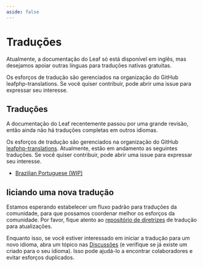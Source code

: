 ```yaml
---
aside: false
---
```


# Traduções <sup class="vt-badge wip" />

Atualmente, a documentação do Leaf só está disponível em inglês, mas desejamos apoiar outras línguas para traduções nativas gratuitas.

Os esforços de tradução são gerenciados na organização do GitHub leafphp-translations. Se você quiser contribuir, pode abrir uma issue para expressar seu interesse.

<!-- - [Simplified Chinese](https://github.com/leafphp-translations/docs-zh-cn)
- [Japanese](https://github.com/leafphp-translations/docs-ja) -->

## Traduções

A documentação do Leaf recentemente passou por uma grande revisão, então ainda não há traduções completas em outros idiomas.

Os esforços de tradução são gerenciados na organização do GitHub [leafphp-translations](https://github.com/leafphp-translations/). Atualmente, estão em andamento as seguintes traduções. Se você quiser contribuir, pode abrir uma issue para expressar seu interesse.

- [Brazilian Portuguese (WIP)](https://pt-br.leafphp.dev)

## Iiciando uma nova tradução

Estamos esperando estabelecer um fluxo padrão para traduções da comunidade, para que possamos coordenar melhor os esforços da comunidade. Por favor, fique atento ao [repositório de diretrizes](https://github.com/leafphp-translations/guidelines/blob/main/README.md) de tradução para atualizações.

Enquanto isso, se você estiver interessado em iniciar a tradução para um novo idioma, abra um tópico nas [Discussões](https://github.com/leafphp-translations/guidelines/discussions) (e verifique se já existe um criado para o seu idioma). Isso pode ajudá-lo a encontrar colaboradores e evitar esforços duplicados.
